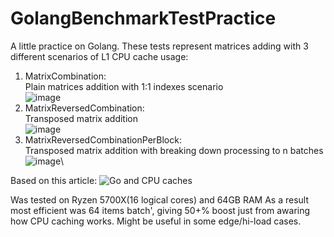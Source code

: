 # GolangBenchmarkTestPractice
A little practice on Golang. These tests represent matrices adding with 3 different scenarios of L1 CPU cache usage:
1. MatrixCombination:\
   Plain matrices addition with 1:1 indexes scenario\
   ![image](https://github.com/koravel/GolangBenchmarkTestPractice/assets/26851016/7f272668-dc58-4701-b054-4061df831f99)
2. MatrixReversedCombination:\
   Transposed matrix addition\
   ![image](https://github.com/koravel/GolangBenchmarkTestPractice/assets/26851016/5b5e2d94-662d-4a53-9eb3-39c087e98ee2)
3. MatrixReversedCombinationPerBlock:\
   Transposed matrix addition with breaking down processing to n batches\
   ![image](https://github.com/koravel/GolangBenchmarkTestPractice/assets/26851016/e360b65d-5220-4d7f-b7d8-5f00f02cf3f9)\

Based on this article: ![Go and CPU caches](https://teivah.medium.com/go-and-cpu-caches-af5d32cc5592)

Was tested on Ryzen 5700X(16 logical cores) and 64GB RAM
As a result most efficient was 64 items batch', giving 50+% boost just from awaring how CPU caching works.
Might be useful in some edge/hi-load cases.
